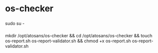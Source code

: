 # os-checker
###
sudo su -
###
mkdir /opt/atosans/os-checker && cd /opt/atosans/os-checker && touch os-report.sh os-report-validator.sh && chmod +x os-report.sh os-report-validator.sh
###
